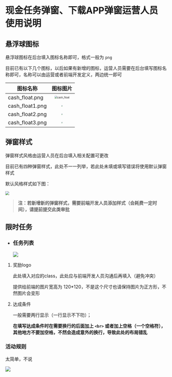 # 现金任务弹窗、下载APP弹窗运营人员使用说明

## 悬浮球图标

悬浮球图标在后台填入图标名称即可，格式一般为 `png` 

目前已有以下几个图标，以后如果有新增的图标，运营人员需要在后台填写图标名称即可，名称可以由运营或者前端开发定义，两边统一即可

| 图标名称        |                           图标图片                           |
| --------------- | :----------------------------------------------------------: |
| cash_float.png  | <img src="https://s1.ax1x.com/2020/09/15/ws5mWj.png" alt="cash_float" style="zoom: 50%;" /> |
| cash_float1.png | <img src="https://s1.ax1x.com/2020/09/15/ws5Myq.png" style="zoom:22%;" /> |
| cash_float2.png | <img src="https://s1.ax1x.com/2020/09/15/ws5Kln.png" style="zoom:20%;" /> |
| cash_float3.png | <img src="https://s1.ax1x.com/2020/09/15/ws5uSs.png" style="zoom:25%;" /> |

## 弹窗样式

弹窗样式风格由运营人员在后台填入相关配置可更改

目前已有四种弹窗样式，此处不一一列举，若此处未填或填写错误将使用默认弹窗样式

默认风格样式如下图：

<img src="https://s1.ax1x.com/2020/09/15/wsTXjA.png" style="zoom: 75%;" />

> **注：若新增新的弹窗样式，需要前端开发人员添加样式（会耗费一定时间），请提前提交此类审批**

## 限时任务

- ### 任务列表

  ![](https://s1.ax1x.com/2020/09/15/wyyTc8.png)

1. 奖励logo

   此处填入对应的class，此处应与前端开发人员沟通后再填入（避免冲突）

   提供给前端的图片宽高为 120*120，不是这个尺寸也请保持图片为正方形，不然图片会变形

2. 达成条件

   一般需要两行显示（一行显示不下叻）；

   **在填写达成条件时在需要换行的后面加上 `<br>` 或者加上空格（一个空格符），其他地方不要加空格，不然会造成意外的换行，导致此处的布局错乱**

### 活动规则

太简单，不说

![](https://www.tshseo.com/uploads/biaoqingbao/tu/6af89bc8gw1f8qhm1gusrg204f030gli.gif)

